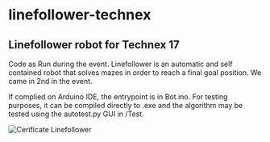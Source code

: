 # linefollower-technex
## **Linefollower robot for Technex 17**
Code as Run during the event.
Linefollower is an automatic and self contained robot that solves mazes in order to reach a final goal position. We came in 2nd in the event.


If complied on Arduino IDE, the entrypoint is in Bot.ino. 
For testing purposes, it can be compiled directly to .exe and the algorithm may be tested using the autotest.py GUI in /Test.

![Cerificate Linefollower](https://raw.githubusercontent.com/s-ankur/linefollower-technex/master/techfest.png)

